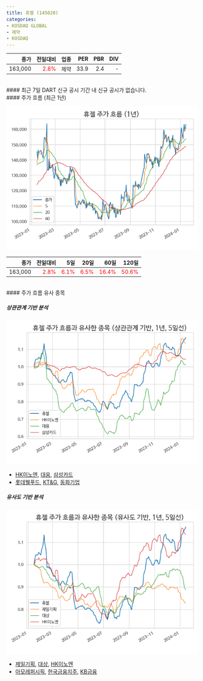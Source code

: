 ```yaml
---
title: 휴젤 (145020)
categories:
- KOSDAQ GLOBAL
- 제약
- KOSDAQ
---
```


|**종가**|**전일대비**|**업종**|**PER**|**PBR**|**DIV**|
|-------:|-----------:|-------:|------:|------:|------:|
|163,000|<span style="color: red">2.8%</span>|제약|33.9|2.4|-|

<!-- more -->

<br>
#### 최근 7일 DART 신규 공시
기간 내 신규 공시가 없습니다.

<br>
#### 주가 흐름 (최근 1년)

![145020](/assets/images/stock/145020.png)

|**종가**|**전일대비**|**5일**|**20일**|**60일**|**120일**|
|---:|-------:|--:|---:|---:|----:|
|163,000|<span style="color: red">2.8%</span>|<span style="color: red">6.1%</span>|<span style="color: red">6.5%</span>|<span style="color: red">16.4%</span>|<span style="color: red">50.6%</span>|

<br>
#### 주가 흐름 유사 종목

##### 상관관계 기반 분석

![145020](/assets/images/stock/145020_corr.png)
- [HK이노엔](/195940/), [대웅](/003090/), [삼성카드](/029780/)
- [롯데웰푸드](/280360/), [KT&G](/033780/), [동화기업](/025900/)

##### 유사도 기반 분석

![145020](/assets/images/stock/145020_sim.png)
- [제일기획](/030000/), [대상](/001680/), [HK이노엔](/195940/)
- [아모레퍼시픽](/090430/), [한국금융지주](/071050/), [KB금융](/105560/)